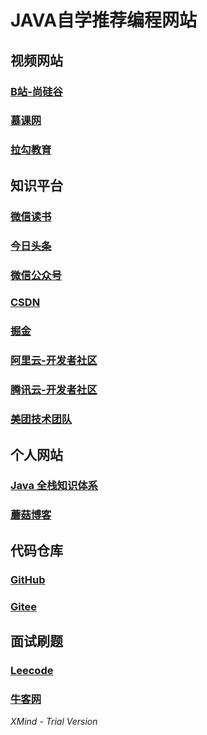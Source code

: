 # JAVA自学推荐编程网站

## 视频网站

### [B站-尚硅谷](https://space.bilibili.com/302417610)

### [慕课网](https://www.imooc.com/)

### [拉勾教育](https://edu.lagou.com/)

## 知识平台

### [微信读书](https://weread.qq.com/web/shelf)

### [今日头条](https://www.toutiao.com/)

### [微信公众号](https://blog.csdn.net/luomao2012/article/details/125154257)

### [CSDN](https://blog.csdn.net/)

### [掘金](https://juejin.cn/)

### [阿里云-开发者社区](https://developer.aliyun.com/)

### [腾讯云-开发者社区](https://cloud.tencent.com/developer/inventory)

### [美团技术团队](https://tech.meituan.com/)

## 个人网站

### [Java 全栈知识体系](https://pdai.tech/)

### [蘑菇博客](https://www.moguit.cn/)

## 代码仓库

### [GitHub](http://github.com/)

### [Gitee](https://gitee.com/zeus-maker/marion-notes)

## 面试刷题

### [Leecode](https://leetcode.cn/problemset/all/)

### [牛客网](https://www.nowcoder.com/interview/ai/index)

*XMind - Trial Version*